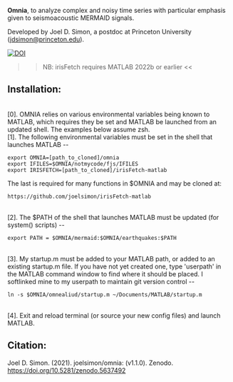 __Omnia__, to analyze complex and noisy time series with particular emphasis
given to seismoacoustic MERMAID signals.

Developed by Joel D. Simon, a  postdoc at Princeton University (jdsimon@princeton.edu).

[![DOI](https://zenodo.org/badge/DOI/10.5281/zenodo.5637492.svg)](https://doi.org/10.5281/zenodo.5637492)

>> NB: irisFetch requires MATLAB 2022b or earlier <<

## Installation:
\
[0]. OMNIA relies on various environmental variables being known to MATLAB, which requires
they be set and MATLAB be launched from an updated shell.  The examples below assume zsh.
\
[1]. The following environmental variables must be set in the shell that launches MATLAB --

    export OMNIA=[path_to_cloned]/omnia
    export IFILES=$OMNIA/notmycode/fjs/IFILES
    export IRISFETCH=[path_to_cloned]/irisFetch-matlab
The last is required for many functions in $OMNIA and may be cloned at:

    https://github.com/joelsimon/irisFetch-matlab
\
[2]. The $PATH of the shell that launches MATLAB must be updated (for system() scripts) --

    export PATH = $OMNIA/mermaid:$OMNIA/earthquakes:$PATH
\
[3]. My startup.m must be added to your MATLAB path, or added to an existing
    startup.m file.  If you have not yet created one, type 'userpath' in the MATLAB
    command window to find where it should be placed.  I softlinked mine to my
    userpath to maintain git version control --

    ln -s $OMNIA/omnealiud/startup.m ~/Documents/MATLAB/startup.m
\
[4]. Exit and reload terminal (or source your new config files) and launch MATLAB.

## Citation:

Joel D. Simon. (2021). joelsimon/omnia:
(v1.1.0). Zenodo. https://doi.org/10.5281/zenodo.5637492
